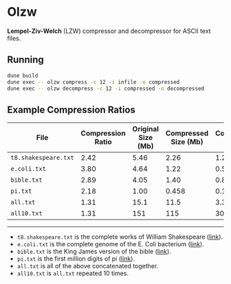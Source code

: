 # Olzw

**Lempel-Ziv-Welch** (LZW) compressor and decompressor for ASCII text files.

## Running

```bash
dune build
dune exec -- olzw compress -c 12 -i infile -o compressed
dune exec -- olzw decompress -c 12 -i compressed -o decompressed
```

## Example Compression Ratios

File | Compression Ratio | Original Size (Mb) | Compressed Size (Mb) | Compression Time (s) | Compression Level
--- | --- | --- | --- | --- | ---
`t8.shakespeare.txt` | 2.42 | 5.46 | 2.26 | 1.25 | 16
`e.coli.txt` | 3.80 | 4.64 | 1.22 | 0.552 | 12
`bible.txt` | 2.89 | 4.05 | 1.40 | 0.891 | 16
`pi.txt` | 2.18 | 1.00 | 0.458 | 0.170 | 14
`all.txt` | 1.31 | 15.1 | 11.5 | 3.37 | 9
`all10.txt` | 1.31 | 151 | 115 | 30.5 | 13

---

- `t8.shakespeare.txt` is the complete works of William Shakespeare ([link](https://ocw.mit.edu/ans7870/6/6.006/s08/lecturenotes/files/t8.shakespeare.txt)).
- `e.coli.txt` is the complete genome of the E. Coli bacterium ([link](https://corpus.canterbury.ac.nz/descriptions/#large)).
- `bible.txt` is the King James version of the bible ([link](https://corpus.canterbury.ac.nz/descriptions/#large)).
- `pi.txt` is the first million digits of pi ([link](https://corpus.canterbury.ac.nz/descriptions/#misc)).
- `all.txt` is all of the above concatenated together.
- `all10.txt` is `all.txt` repeated 10 times.

